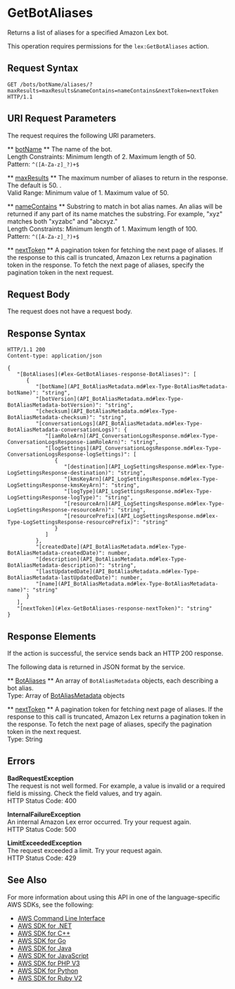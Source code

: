 # GetBotAliases<a name="API_GetBotAliases"></a>

Returns a list of aliases for a specified Amazon Lex bot\.

This operation requires permissions for the `lex:GetBotAliases` action\.

## Request Syntax<a name="API_GetBotAliases_RequestSyntax"></a>

```
GET /bots/botName/aliases/?maxResults=maxResults&nameContains=nameContains&nextToken=nextToken HTTP/1.1
```

## URI Request Parameters<a name="API_GetBotAliases_RequestParameters"></a>

The request requires the following URI parameters\.

 ** [botName](#API_GetBotAliases_RequestSyntax) **   <a name="lex-GetBotAliases-request-botName"></a>
The name of the bot\.  
Length Constraints: Minimum length of 2\. Maximum length of 50\.  
Pattern: `^([A-Za-z]_?)+$` 

 ** [maxResults](#API_GetBotAliases_RequestSyntax) **   <a name="lex-GetBotAliases-request-maxResults"></a>
The maximum number of aliases to return in the response\. The default is 50\. \.   
Valid Range: Minimum value of 1\. Maximum value of 50\.

 ** [nameContains](#API_GetBotAliases_RequestSyntax) **   <a name="lex-GetBotAliases-request-nameContains"></a>
Substring to match in bot alias names\. An alias will be returned if any part of its name matches the substring\. For example, "xyz" matches both "xyzabc" and "abcxyz\."  
Length Constraints: Minimum length of 1\. Maximum length of 100\.  
Pattern: `^([A-Za-z]_?)+$` 

 ** [nextToken](#API_GetBotAliases_RequestSyntax) **   <a name="lex-GetBotAliases-request-nextToken"></a>
A pagination token for fetching the next page of aliases\. If the response to this call is truncated, Amazon Lex returns a pagination token in the response\. To fetch the next page of aliases, specify the pagination token in the next request\. 

## Request Body<a name="API_GetBotAliases_RequestBody"></a>

The request does not have a request body\.

## Response Syntax<a name="API_GetBotAliases_ResponseSyntax"></a>

```
HTTP/1.1 200
Content-type: application/json

{
   "[BotAliases](#lex-GetBotAliases-response-BotAliases)": [ 
      { 
         "[botName](API_BotAliasMetadata.md#lex-Type-BotAliasMetadata-botName)": "string",
         "[botVersion](API_BotAliasMetadata.md#lex-Type-BotAliasMetadata-botVersion)": "string",
         "[checksum](API_BotAliasMetadata.md#lex-Type-BotAliasMetadata-checksum)": "string",
         "[conversationLogs](API_BotAliasMetadata.md#lex-Type-BotAliasMetadata-conversationLogs)": { 
            "[iamRoleArn](API_ConversationLogsResponse.md#lex-Type-ConversationLogsResponse-iamRoleArn)": "string",
            "[logSettings](API_ConversationLogsResponse.md#lex-Type-ConversationLogsResponse-logSettings)": [ 
               { 
                  "[destination](API_LogSettingsResponse.md#lex-Type-LogSettingsResponse-destination)": "string",
                  "[kmsKeyArn](API_LogSettingsResponse.md#lex-Type-LogSettingsResponse-kmsKeyArn)": "string",
                  "[logType](API_LogSettingsResponse.md#lex-Type-LogSettingsResponse-logType)": "string",
                  "[resourceArn](API_LogSettingsResponse.md#lex-Type-LogSettingsResponse-resourceArn)": "string",
                  "[resourcePrefix](API_LogSettingsResponse.md#lex-Type-LogSettingsResponse-resourcePrefix)": "string"
               }
            ]
         },
         "[createdDate](API_BotAliasMetadata.md#lex-Type-BotAliasMetadata-createdDate)": number,
         "[description](API_BotAliasMetadata.md#lex-Type-BotAliasMetadata-description)": "string",
         "[lastUpdatedDate](API_BotAliasMetadata.md#lex-Type-BotAliasMetadata-lastUpdatedDate)": number,
         "[name](API_BotAliasMetadata.md#lex-Type-BotAliasMetadata-name)": "string"
      }
   ],
   "[nextToken](#lex-GetBotAliases-response-nextToken)": "string"
}
```

## Response Elements<a name="API_GetBotAliases_ResponseElements"></a>

If the action is successful, the service sends back an HTTP 200 response\.

The following data is returned in JSON format by the service\.

 ** [BotAliases](#API_GetBotAliases_ResponseSyntax) **   <a name="lex-GetBotAliases-response-BotAliases"></a>
An array of `BotAliasMetadata` objects, each describing a bot alias\.  
Type: Array of [BotAliasMetadata](API_BotAliasMetadata.md) objects

 ** [nextToken](#API_GetBotAliases_ResponseSyntax) **   <a name="lex-GetBotAliases-response-nextToken"></a>
A pagination token for fetching next page of aliases\. If the response to this call is truncated, Amazon Lex returns a pagination token in the response\. To fetch the next page of aliases, specify the pagination token in the next request\.   
Type: String

## Errors<a name="API_GetBotAliases_Errors"></a>

 **BadRequestException**   
The request is not well formed\. For example, a value is invalid or a required field is missing\. Check the field values, and try again\.  
HTTP Status Code: 400

 **InternalFailureException**   
An internal Amazon Lex error occurred\. Try your request again\.  
HTTP Status Code: 500

 **LimitExceededException**   
The request exceeded a limit\. Try your request again\.  
HTTP Status Code: 429

## See Also<a name="API_GetBotAliases_SeeAlso"></a>

For more information about using this API in one of the language\-specific AWS SDKs, see the following:
+  [AWS Command Line Interface](https://docs.aws.amazon.com/goto/aws-cli/lex-models-2017-04-19/GetBotAliases) 
+  [AWS SDK for \.NET](https://docs.aws.amazon.com/goto/DotNetSDKV3/lex-models-2017-04-19/GetBotAliases) 
+  [AWS SDK for C\+\+](https://docs.aws.amazon.com/goto/SdkForCpp/lex-models-2017-04-19/GetBotAliases) 
+  [AWS SDK for Go](https://docs.aws.amazon.com/goto/SdkForGoV1/lex-models-2017-04-19/GetBotAliases) 
+  [AWS SDK for Java](https://docs.aws.amazon.com/goto/SdkForJava/lex-models-2017-04-19/GetBotAliases) 
+  [AWS SDK for JavaScript](https://docs.aws.amazon.com/goto/AWSJavaScriptSDK/lex-models-2017-04-19/GetBotAliases) 
+  [AWS SDK for PHP V3](https://docs.aws.amazon.com/goto/SdkForPHPV3/lex-models-2017-04-19/GetBotAliases) 
+  [AWS SDK for Python](https://docs.aws.amazon.com/goto/boto3/lex-models-2017-04-19/GetBotAliases) 
+  [AWS SDK for Ruby V2](https://docs.aws.amazon.com/goto/SdkForRubyV2/lex-models-2017-04-19/GetBotAliases) 